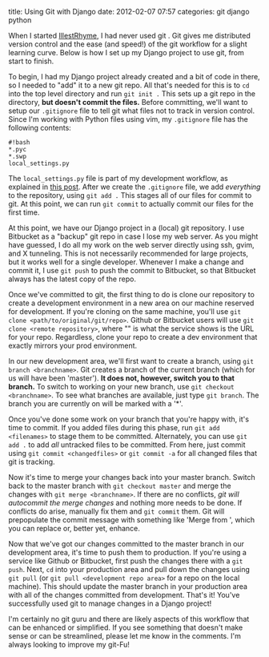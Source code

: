title: Using Git with Django
date: 2012-02-07 07:57
categories: git django python 

When I started [IllestRhyme](http://www.illestrhyme.com), I had never used git . Git gives me distributed version
control and the ease (and speed!) of the git workflow for a slight learning
curve. Below is how I set up my Django project to use git, from start to
finish.

To begin, I had my Django project already created and a bit of code in
there, so I needed to "add" it to a new git repo. All that's needed for
this is to `cd` into the top level directory and run `git init .` This
sets up a git repo in the directory, __but doesn't commit the files.__
Before committing, we'll want to setup our `.gitignore` file to tell
git what files not to track in version control. Since I'm working with Python files using
vim, my `.gitignore` file has the following contents:

    #!bash
    *.pyc
    *.swp
    local_settings.py

The `local_settings.py` file is part of my development workflow, as
explained in [this post](http://www.jeffknupp.com/blog/2012/02/05/django-production-deployment-using-git/). After we create
the `.gitignore` file, we add _everything_ to the repository, using `git
add .` This stages all of our files for commit to git. At this point, we
can run `git commit` to actually commit our files for the first time.

At this point, we have our Django project in a (local) git repository. I
use Bitbucket as a "backup" git repo in case I lose my web server. As
you might have guessed, I do all my work on the web server directly
using ssh, gvim, and X tunneling. This is not necessarily recommended
for large projects, but it works well for a single developer. Whenever I
make a change and commit it, I use `git push` to push the commit to
Bitbucket, so that Bitbucket always has the latest copy of the repo.

Once we've committed to git, the first thing to do is clone our
repository to create a development environment in a new area on our
machine reserved for development. If you're cloning on the
same machine, you'll use `git clone <path/to/original/git/repo>`. Github
or Bitbucket users will use `git clone <remote repository>`, where
"<remote repository>" is what the service shows is the URL for your repo. Regardless,
clone your repo to create a dev environment that exactly mirrors your
prod environment.

In our new development area, we'll first want to create a
branch, using `git branch <branchname>`. Git creates a branch of the
current branch (which for us will have been 'master'). __It does not,
however, switch you to that branch.__ To switch to working on your new
branch, use `git checkout <branchname>`. To see what branches are
available, just type `git branch`. The branch you are currently on will
be marked with a '\*'. 

Once you've done some work on your branch that you're happy with, it's
time to commit. If you added files during this phase, run `git add
<filenames>` to stage them to be committed. Alternately, you can use
`git add .` to add _all_ untracked files to be committed. From here,
just commit using `git commit <changedfiles>` or `git commit -a` for all
changed files that git is tracking.

Now it's time to merge your changes back into your master branch. Switch
back to the master branch with `git checkout master` and merge the
changes with `git merge <branchname>`. If there are no conflicts, _git
will autocommit the merge changes_ and nothing more needs to be done. If
conflicts do arise, manually fix them and `git commit` them. Git will
prepopulate the commit message with something like 'Merge from
<branchname>', which you can replace or, better yet, enhance.

Now that we've got our changes committed to the master branch in our
development area, it's time to push them to production. If you're using
a service like Github or Bitbucket, first push the changes there with a
`git push`. Next, `cd` into your production area and pull down the
changes using `git pull` (or `git pull <development repo area>` for a
repo on the local machine). This should update the master branch in your
production area with all of the changes committed from development.
That's it! You've successfully used git to manage changes in a Django
project!

I'm certainly no git guru and there are likely aspects of this workflow
that can be enhanced or simplified. If you see something that doesn't
make sense or can be streamlined, please let me know in the comments.
I'm always looking to improve my git-Fu!
